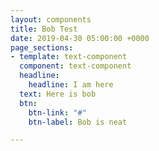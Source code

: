 ```yaml
---
layout: components
title: Bob Test
date: 2019-04-30 05:00:00 +0000
page_sections:
- template: text-component
  component: text-component
  headline:
    headline: I am here
  text: Here is bob
  btn:
    btn-link: "#"
    btn-label: Bob is neat

---
```

